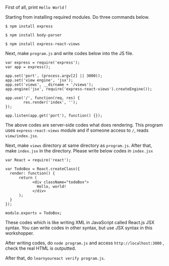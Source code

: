 First of all, print `Hello World` !

Starting from installing required modules. 
Do three commands below.

`$ npm install express`

`$ npm install body-parser`

`$ npm install express-react-views`

Next, make `program.js` and write codes below into the JS file.

```
var express = require('express');
var app = express();

app.set('port', (process.argv[2] || 3000));
app.set('view engine', 'jsx');
app.set('views', __dirname + '/views'); 
app.engine('jsx', require('express-react-views').createEngine());

app.use('/', function(req, res) {
        res.render('index', '');
});

app.listen(app.get('port'), function() {});
```

The above codes are server-side codes what does rendering. 
This program uses `express-react-views` module and if someone access to `/`, reads `view/index.jsx`. 

Next, make `views` directory at same directory as `program.js`. 
After that, make `index.jsx` in the directory. 
Please write below codes in `index.jsx`

```
var React = require('react');

var TodoBox = React.createClass({
  render: function() {
      return (
            <div className="todoBox">
              Hello, world!
            </div>
      );
  }
});

module.exports = TodoBox;
```

These codes which is like writing XML in JavaScript called React.js JSX syntax. 
You can write codes in other syntax, but use JSX syntax in this workshopper.

After writing codes, do `node program.js` and access `http://localhost:3000` , check the real HTML is outputted.

After that, do `learnyoureact verify program.js`.
